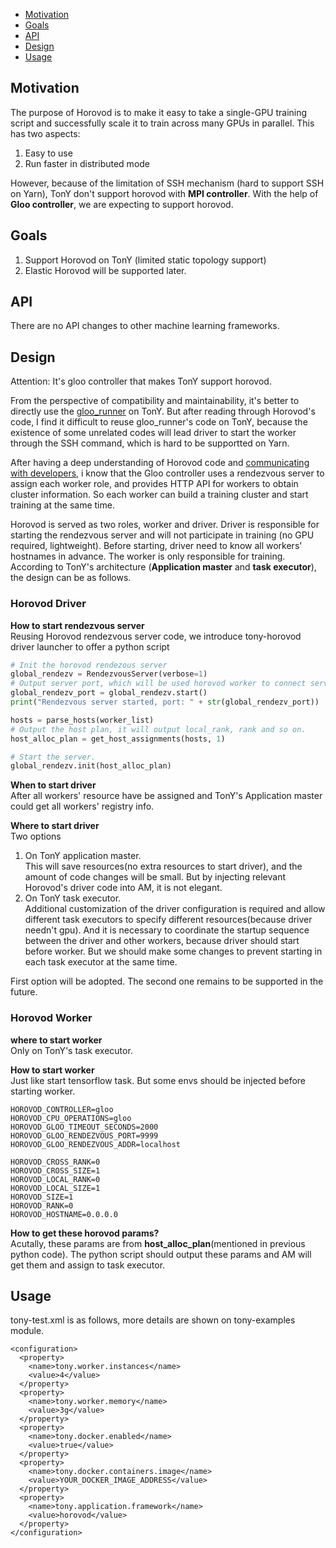- [Motivation](#motivation)
- [Goals](#goals)
- [API](#api)
- [Design](#design)
- [Usage](#usage)

## Motivation
The purpose of Horovod is to make it easy to take a single-GPU training script and successfully scale it to train across many GPUs in parallel. This has two aspects:
1. Easy to use
2. Run faster in distributed mode

However, because of the limitation of SSH mechanism (hard to support SSH on Yarn), TonY don't support horovod with **MPI controller**. With the help of **Gloo controller**, we are expecting to support horovod.

## Goals
1. Support Horovod on TonY (limited static topology support)
2. Elastic Horovod will be supported later.

## API
There are no API changes to other machine learning frameworks.

## Design
Attention: It's gloo controller that makes TonY support horovod.

From the perspective of compatibility and maintainability, it's better to directly use the [gloo_runner](https://github.com/horovod/horovod/blob/master/horovod/runner/gloo_run.py) on TonY. But after reading through Horovod's code, I find it difficult to reuse gloo_runner's code on TonY, because the existence of some unrelated codes will lead driver to start the worker through the SSH command, which is hard to be supportted on Yarn.

After having a deep understanding of Horovod code and [communicating with developers](https://github.com/horovod/horovod/discussions/2785), i know that the Gloo controller uses a rendezvous server to assign each worker role, and provides HTTP API for workers to obtain cluster information. So each worker  can build a training cluster and start training at the same time.

Horovod is served as two roles, worker and driver. Driver is responsible for starting the rendezvous server and will not participate in training (no GPU required, lightweight). Before starting, driver need to know all workers' hostnames in advance. The worker is only responsible for training. According to TonY's architecture (**Application master** and **task executor**), the design can be as follows.

### Horovod Driver
__How to start rendezvous server__  
Reusing Horovod rendezvous server code, we introduce tony-horovod driver launcher to offer a python script
```python
# Init the horovod rendezous server
global_rendezv = RendezvousServer(verbose=1)
# Output server port, which will be used horovod worker to connect server.
global_rendezv_port = global_rendezv.start()
print("Rendezvous server started, port: " + str(global_rendezv_port))

hosts = parse_hosts(worker_list)
# Output the host plan, it will output local_rank, rank and so on.
host_alloc_plan = get_host_assignments(hosts, 1)

# Start the server.
global_rendezv.init(host_alloc_plan)
```

__When to start driver__  
After all workers' resource have be assigned and TonY's Application master could get all workers' registry info.

__Where to start driver__  
Two options  
1. On TonY application master.  
This will save resources(no extra resources to start driver), and the amount of code changes will be small. But by injecting relevant Horovod's driver code into AM, it is not elegant.
2. On TonY task executor.  
Additional customization of the driver configuration is required and allow different task executors to specify different resources(because driver needn't gpu). And it is necessary to coordinate the startup sequence between the driver and other workers, because driver should start before worker. But 
we should make some changes to prevent starting in each task executor at the same time.  

First option will be adopted. The second one remains to be supported in the future.

### Horovod Worker
__where to start worker__  
Only on TonY's task executor.

__How to start worker__  
Just like start tensorflow task. 
But some envs should be injected before starting worker.

```
HOROVOD_CONTROLLER=gloo
HOROVOD_CPU_OPERATIONS=gloo
HOROVOD_GLOO_TIMEOUT_SECONDS=2000
HOROVOD_GLOO_RENDEZVOUS_PORT=9999
HOROVOD_GLOO_RENDEZVOUS_ADDR=localhost

HOROVOD_CROSS_RANK=0
HOROVOD_CROSS_SIZE=1
HOROVOD_LOCAL_RANK=0
HOROVOD_LOCAL_SIZE=1
HOROVOD_SIZE=1
HOROVOD_RANK=0
HOROVOD_HOSTNAME=0.0.0.0
```
__How to get these horovod params?__    
Acutally, these params are from  **host_alloc_plan**(mentioned in previous python code). The python script should output these params and AM will get them and assign to task executor.

## Usage
tony-test.xml is as follows, more details are shown on tony-examples module.

```
<configuration>
  <property>
    <name>tony.worker.instances</name>
    <value>4</value>
  </property>
  <property>
    <name>tony.worker.memory</name>
    <value>3g</value>
  </property>
  <property>
    <name>tony.docker.enabled</name>
    <value>true</value>
  </property>
  <property>
    <name>tony.docker.containers.image</name>
    <value>YOUR_DOCKER_IMAGE_ADDRESS</value>
  </property>
  <property>
    <name>tony.application.framework</name>
    <value>horovod</value>
  </property>
</configuration>
```